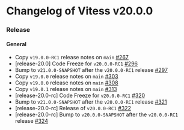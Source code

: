 # Changelog of Vitess v20.0.0

### Release 
#### General
 * Copy `v19.0.0-RC1` release notes on `main` [#267](https://github.com/frouioui/vitess/pull/267)
 * [release-20.0] Code Freeze for `v20.0.0-RC1` [#296](https://github.com/frouioui/vitess/pull/296)
 * Bump to `v21.0.0-SNAPSHOT` after the `v20.0.0-RC1` release [#297](https://github.com/frouioui/vitess/pull/297)
 * Copy `v19.0.0` release notes on `main` [#303](https://github.com/frouioui/vitess/pull/303)
 * Copy `v19.0.0` release notes on `main` [#308](https://github.com/frouioui/vitess/pull/308)
 * Copy `v19.0.1` release notes on `main` [#313](https://github.com/frouioui/vitess/pull/313)
 * [release-20.0-rc] Code Freeze for `v20.0.0-RC1` [#320](https://github.com/frouioui/vitess/pull/320)
 * Bump to `v21.0.0-SNAPSHOT` after the `v20.0.0-RC1` release [#321](https://github.com/frouioui/vitess/pull/321)
 * [release-20.0-rc] Release of `v20.0.0-RC1` [#322](https://github.com/frouioui/vitess/pull/322)
 * [release-20.0-rc] Bump to `v20.0.0-SNAPSHOT` after the `v20.0.0-RC1` release [#324](https://github.com/frouioui/vitess/pull/324)

